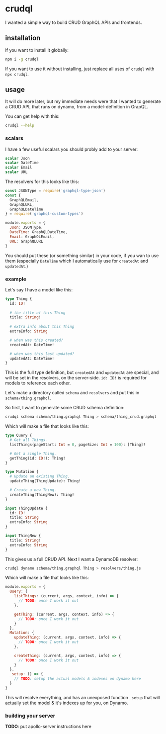 # crudql

I wanted a simple way to build CRUD GraphQL APIs and frontends.

## installation

If you want to install it globally:

```bash
npm i -g crudql
``` 

If you want to use it without installing, just replace all uses of `crudql` with `npx crudql`.

## usage

It will do more later, but my immediate needs were that I wanted to generate a CRUD API, that runs on dynamo, from a model-definition in GrapQL.

You can get help with this:

```bash
crudql --help
```


### scalars

I have a few useful scalars you should probly add to your server:

```graphql
scalar Json
scalar DateTime
scalar Email
scalar URL
```

The resolvers for this looks like this:

```js
const JSONType = require('graphql-type-json')
const {
  GraphQLEmail,
  GraphQLURL,
  GraphQLDateTime
} = require('graphql-custom-types')

module.exports = {
  Json: JSONType,
  DateTime: GraphQLDateTime,
  Email: GraphQLEmail,
  URL: GraphQLURL
}
```

You should put these (or something similar) in your code, if you wan to use them (especially `DateTime` which I automatically use for `createdAt` and `updatedAt`.)

### example

Let's say I have a model like this:

```graphql
type Thing {
  id: ID!
  
  # the title of this Thing
  title: String!
  
  # extra info about this Thing
  extraInfo: String

  # when was this created?
  createdAt: DateTime!

  # when was this last updated?
  updatedAt: DateTime!
}
```

This is the full type definition, but `createdAt` and `updatedAt` are special, and will be set in the resolvers, on the server-side. `id: ID!` is required for models to reference each other.

Let's make a directory called `schema` and `resolvers` and put this in `schema/thing.graphql`.


So first, I want to generate some CRUD schema definition:

```bash
crudql schema schema/thing.graphql Thing > schema/thing_crud.graphql
```

Which will make a file that looks like this:

```graphql
type Query {
  # Get all Things.
  listThings(pageStart: Int = 0, pageSize: Int = 100): [Thing]!

  # Get a single Thing.
  getThing(id: ID!): Thing!
}

type Mutation {
  # Update an existing Thing.
  updateThing(ThingUpdate): Thing!

  # Create a new Thing.
  createThing(ThingNew): Thing!
}

input ThingUpdate {
  id: ID!
  title: String
  extraInfo: String
}

input ThingNew {
  title: String!
  extraInfo: String
}
```


This gives us a full CRUD API. Next I want a DynamoDB resolver:

```bash
crudql dynamo schema/thing.graphql Thing > resolvers/thing.js
```

Which will make a file that looks like this:

```js
module.exports = {
  Query: {
    listThings: (current, args, context, info) => {
      // TODO: once I work it out
    },

    getThing: (current, args, context, info) => {
      // TODO: once I work it out
    }
  },
  Mutation: {
    updateThing: (current, args, context, info) => {
      // TODO: once I work it out
    },

    createThing: (current, args, context, info) => {
      // TODO: once I work it out
    }
  },
  _setup: () => {
    // TODO: setup the actual models & indexes on dynamo here
  }
}
```

This will resolve everything, and has an unexposed function `_setup` that will actually set the model & it's indexes up for you, on Dynamo.

### building your server

**TODO**: put apollo-server instructions here
